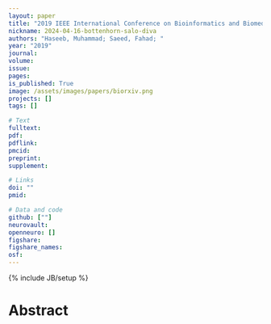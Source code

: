 ```yaml
---
layout: paper
title: "2019 IEEE International Conference on Bioinformatics and Biomedicine (BIBM)"
nickname: 2024-04-16-bottenhorn-salo-diva
authors: "Haseeb, Muhammad; Saeed, Fahad; "
year: "2019"
journal: 
volume: 
issue:
pages: 
is_published: True
image: /assets/images/papers/biorxiv.png
projects: []
tags: []

# Text
fulltext:
pdf:
pdflink:
pmcid:
preprint: 
supplement:

# Links
doi: ""
pmid:

# Data and code
github: [""]
neurovault:
openneuro: []
figshare:
figshare_names:
osf:
---
```

{% include JB/setup %}

# Abstract


